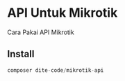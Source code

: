 # API Untuk Mikrotik

Cara Pakai API Mikrotik

## Install

``` ts
composer dite-code/mikrotik-api
```